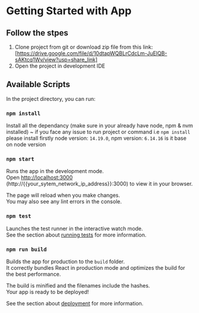 # Getting Started with App

## Follow the stpes
1. Clone project from git or download zip file from this link: [https://drive.google.com/file/d/10dtapWQBLrCdcLm-JuElQB-sAKtcq1Wv/view?usp=share_link]
2. Open the project in development IDE

## Available Scripts

In the project directory, you can run:

### `npm install`
Install all the dependancy (make sure in your already have node, npm & nvm installed)
~ if you face any issue to run project or command i.e `npm install` please install firstly node version: `14.19.0`, npm version: `6.14.16` is it base on node version 

### `npm start`

Runs the app in the development mode.\
Open [http://localhost:3000](http://localhost:3000) (http://{{your_sytem_network_ip_address}}:3000) to view it in your browser.

The page will reload when you make changes.\
You may also see any lint errors in the console.

### `npm test`

Launches the test runner in the interactive watch mode.\
See the section about [running tests](https://facebook.github.io/create-react-app/docs/running-tests) for more information.

### `npm run build`

Builds the app for production to the `build` folder.\
It correctly bundles React in production mode and optimizes the build for the best performance.

The build is minified and the filenames include the hashes.\
Your app is ready to be deployed!

See the section about [deployment](https://facebook.github.io/create-react-app/docs/deployment) for more information.
